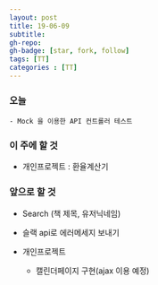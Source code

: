 ```yaml
---
layout: post
title: 19-06-09
subtitle: 
gh-repo: 
gh-badge: [star, fork, follow]
tags: [TT]
categories : [TT]
---
```


### 오늘
    - Mock 을 이용한 API 컨트롤러 테스트



### 이 주에 할 것
 -  개인프로젝트 : 환율계산기


### 앞으로 할 것
- Search (책 제목, 유저닉네임)
- 슬랙 api로 에러메세지 보내기

- 개인프로젝트
    - 캘린더페이지 구현(ajax 이용 예정)